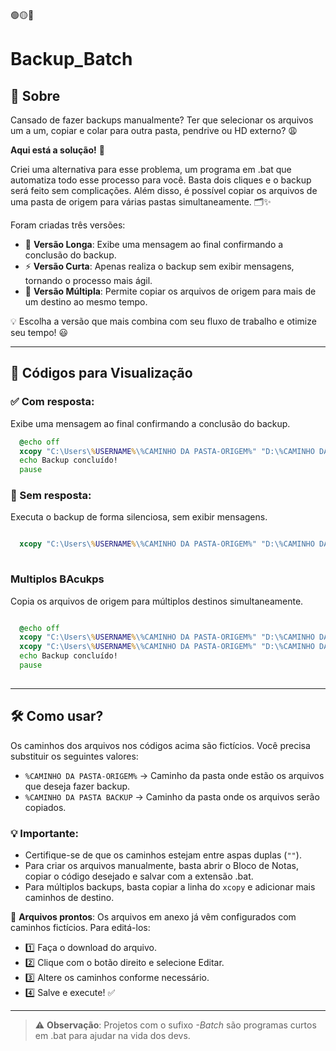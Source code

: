 🟢🟡🔴

# Backup_Batch

## 📌 Sobre

Cansado de fazer backups manualmente? Ter que selecionar os arquivos um a um, copiar e colar para outra pasta, pendrive ou HD externo? 😩

**Aqui está a solução!** 🚀

Criei uma alternativa para esse problema, um programa em .bat que automatiza todo esse processo para você. Basta dois cliques e o backup será feito sem complicações. Além disso, é possível copiar os arquivos de uma pasta de origem para várias pastas simultaneamente. 🗂️✨


Foram criadas três versões:

- 📜 **Versão Longa**: Exibe uma mensagem ao final confirmando a conclusão do backup.
- ⚡ **Versão Curta**: Apenas realiza o backup sem exibir mensagens, tornando o processo mais ágil.
- 📂 **Versão Múltipla**: Permite copiar os arquivos de origem para mais de um destino ao mesmo tempo.

💡 Escolha a versão que mais combina com seu fluxo de trabalho e otimize seu tempo! 😃

---


## 📜 Códigos para Visualização

### ✅ Com resposta:

Exibe uma mensagem ao final confirmando a conclusão do backup.
```bat
  @echo off
  xcopy "C:\Users\%USERNAME%\%CAMINHO DA PASTA-ORIGEM%" "D:\%CAMINHO DA PASTA BACKUP% /E /I /Y
  echo Backup concluído!
  pause
```

### 🚀 Sem resposta:

Executa o backup de forma silenciosa, sem exibir mensagens.
```bat

  xcopy "C:\Users\%USERNAME%\%CAMINHO DA PASTA-ORIGEM%" "D:\%CAMINHO DA PASTA BACKUP% /E /I /Y
  
```

### Multiplos BAcukps

Copia os arquivos de origem para múltiplos destinos simultaneamente.
```bat

  @echo off
  xcopy "C:\Users\%USERNAME%\%CAMINHO DA PASTA-ORIGEM%" "D:\%CAMINHO DA PASTA BACKUP-1% /E /I /Y
  xcopy "C:\Users\%USERNAME%\%CAMINHO DA PASTA-ORIGEM%" "D:\%CAMINHO DA PASTA BACKUP-2% /E /I /Y
  echo Backup concluído!
  pause
  
```

---


## 🛠️ Como usar?

Os caminhos dos arquivos nos códigos acima são fictícios. Você precisa substituir os seguintes valores:
- `%CAMINHO DA PASTA-ORIGEM%` → Caminho da pasta onde estão os arquivos que deseja fazer backup.
- `%CAMINHO DA PASTA BACKUP` → Caminho da pasta onde os arquivos serão copiados.

### 💡 Importante:

- Certifique-se de que os caminhos estejam entre aspas duplas (`""`).
- Para criar os arquivos manualmente, basta abrir o Bloco de Notas, copiar o código desejado e salvar com a extensão .bat.
- Para múltiplos backups, basta copiar a linha do `xcopy` e adicionar mais caminhos de destino.

📂 **Arquivos prontos**:
Os arquivos em anexo já vêm configurados com caminhos fictícios. Para editá-los:
- 1️⃣ Faça o download do arquivo.
- 2️⃣ Clique com o botão direito e selecione Editar.
- 3️⃣ Altere os caminhos conforme necessário.
- 4️⃣ Salve e execute! ✅

---

> ⚠️ **Observação**: Projetos com o sufixo *-Batch* são programas curtos em .bat para ajudar na vida dos devs.